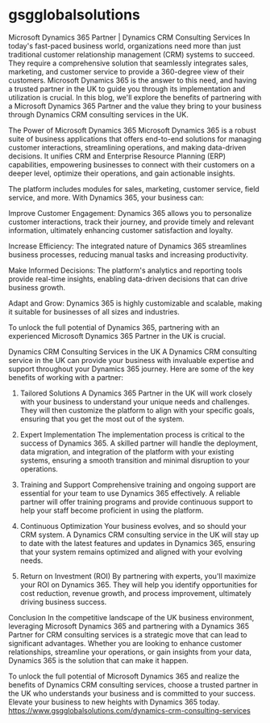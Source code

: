 # gsgglobalsolutions
Microsoft Dynamics 365 Partner | Dynamics CRM Consulting Services
In today's fast-paced business world, organizations need more than just traditional customer relationship management (CRM) systems to succeed. They require a comprehensive solution that seamlessly integrates sales, marketing, and customer service to provide a 360-degree view of their customers. Microsoft Dynamics 365 is the answer to this need, and having a trusted partner in the UK to guide you through its implementation and utilization is crucial. In this blog, we'll explore the benefits of partnering with a Microsoft Dynamics 365 Partner and the value they bring to your business through Dynamics CRM consulting services in the UK.

The Power of Microsoft Dynamics 365
Microsoft Dynamics 365 is a robust suite of business applications that offers end-to-end solutions for managing customer interactions, streamlining operations, and making data-driven decisions. It unifies CRM and Enterprise Resource Planning (ERP) capabilities, empowering businesses to connect with their customers on a deeper level, optimize their operations, and gain actionable insights.

The platform includes modules for sales, marketing, customer service, field service, and more. With Dynamics 365, your business can:

Improve Customer Engagement: Dynamics 365 allows you to personalize customer interactions, track their journey, and provide timely and relevant information, ultimately enhancing customer satisfaction and loyalty.

Increase Efficiency: The integrated nature of Dynamics 365 streamlines business processes, reducing manual tasks and increasing productivity.

Make Informed Decisions: The platform's analytics and reporting tools provide real-time insights, enabling data-driven decisions that can drive business growth.

Adapt and Grow: Dynamics 365 is highly customizable and scalable, making it suitable for businesses of all sizes and industries.

To unlock the full potential of Dynamics 365, partnering with an experienced Microsoft Dynamics 365 Partner in the UK is crucial.

Dynamics CRM Consulting Services in the UK
A Dynamics CRM consulting service in the UK can provide your business with invaluable expertise and support throughout your Dynamics 365 journey. Here are some of the key benefits of working with a partner:

1. Tailored Solutions
A Dynamics 365 Partner in the UK will work closely with your business to understand your unique needs and challenges. They will then customize the platform to align with your specific goals, ensuring that you get the most out of the system.

2. Expert Implementation
The implementation process is critical to the success of Dynamics 365. A skilled partner will handle the deployment, data migration, and integration of the platform with your existing systems, ensuring a smooth transition and minimal disruption to your operations.

3. Training and Support
Comprehensive training and ongoing support are essential for your team to use Dynamics 365 effectively. A reliable partner will offer training programs and provide continuous support to help your staff become proficient in using the platform.

4. Continuous Optimization
Your business evolves, and so should your CRM system. A Dynamics CRM consulting service in the UK will stay up to date with the latest features and updates in Dynamics 365, ensuring that your system remains optimized and aligned with your evolving needs.

5. Return on Investment (ROI)
By partnering with experts, you'll maximize your ROI on Dynamics 365. They will help you identify opportunities for cost reduction, revenue growth, and process improvement, ultimately driving business success.

Conclusion
In the competitive landscape of the UK business environment, leveraging Microsoft Dynamics 365 and partnering with a Dynamics 365 Partner for CRM consulting services is a strategic move that can lead to significant advantages. Whether you are looking to enhance customer relationships, streamline your operations, or gain insights from your data, Dynamics 365 is the solution that can make it happen.

To unlock the full potential of Microsoft Dynamics 365 and realize the benefits of Dynamics CRM consulting services, choose a trusted partner in the UK who understands your business and is committed to your success. Elevate your business to new heights with Dynamics 365 today.
https://www.gsgglobalsolutions.com/dynamics-crm-consulting-services
